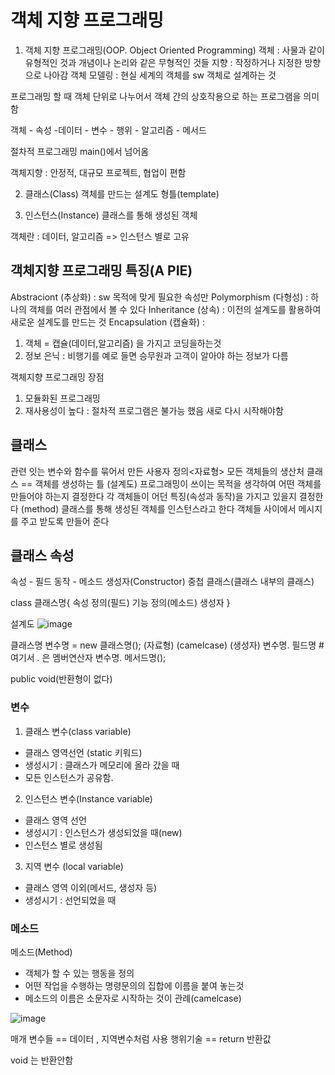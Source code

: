 # 객체 지향 프로그래밍

1. 객체 지향 프로그래밍(OOP. Object Oriented Programming)
객체 : 사물과 같이 유형적인 것과 개념이나 논리와 같은 무형적인 것들
지향 : 작정하거나 지정한 방향으로 나아감
객체 모델링 : 현실 세계의 객체를 sw 객체로 설계하는 것

프로그래밍 할 때 객체 단위로 나누어서 객체 간의 상호작용으로 하는 프로그램을 의미함

객체 - 속성 -데이터 - 변수
     - 행위 - 알고리즘 - 메서드

절차적 프로그래밍 main()에서 넘어옴
    
객체지향 : 안정적, 대규모 프로젝트, 협업이 편함


2. 클래스(Class)
객체를 만드는 설계도
형틀(template)



3. 인스턴스(Instance)
클래스를 통해 생성된 객체

객체란 : 데이터, 알고리즘   => 인스턴스 별로 고유



## 객체지향 프로그래밍 특징(A PIE)
Abstraciont (추상화)   : sw 목적에 맞게 필요한 속성만
Polymorphism (다형성)  : 하나의 객체를 여러 관점에서 볼 수 있다
Inheritance (상속)     : 이전의 설계도를 활용하여 새로운 설계도를 만드는 것
Encapsulation (캡슐화) :
1. 객체 = 캡슐(데이터,알고리즘) 을 가지고 코딩을하는것 
2. 정보 은닉 : 비행기를 예로 들면  승무원과 고객이 알아야 하는 정보가 다름



객체지향 프로그래밍 장점
1. 모듈화된 프로그래밍
2. 재사용성이 높다 : 절차적 프로그램은 불가능 했음 새로 다시 시작해야함



## 클래스
관련 잇는 변수와 함수를 묶어서 만든 사용자 정의<자료형>
모든 객체들의 생산처
클래스 == 객체를 생성하는 틀 (설계도)
프로그래밍이 쓰이는 목적을 생각하여 어떤 객체를 만들어야 하는지 결정한다
각 객체들이 어던 특징(속성과 동작)을 가지고 있을지 결정한다 (method)
클래스를 통해 생성된 객체를 인스턴스라고 한다
객체들 사이에서 메시지를 주고 받도록 만들어 준다

## 클래스 속성
속성 - 필드
동작 - 메소드
생성자(Constructor)
중첩 클래스(클래스 내부의 클래스)


class 클래스명{
    속성 정의(필드)
    기능 정의(메소드)
    생성자
}

설계도
![image](https://user-images.githubusercontent.com/123134689/229829917-c53bf2fa-3341-4a2e-abc3-8a149e1bdc18.png)


클래스명    변수명    = new 클래스명();
(자료형) (camelcase)        (생성자)
변수명. 필드명   # 여기서 . 은 멤버연산자 
변수명. 메서드명();


public void(반환형이 없다)


### 변수
1. 클래스 변수(class variable)
- 클래스 영역선언 (static 키워드)
- 생성시기 : 클래스가 메모리에 올라 갔을 때
- 모든 인스턴스가 공유함.

2. 인스턴스 변수(Instance variable)
- 클래스 영역 선언
- 생성시기 : 인스턴스가 생성되었을 때(new)
- 인스턴스 별로 생성됨

3. 지역 변수 (local variable)
- 클래스 영역 이외(메서드, 생성자 등)
- 생성시기 : 선언되었을 때

### 메소드

메소드(Method)
- 객체가 할 수 있는 행동을 정의
- 어떤 작업을 수행하는 명령문의의 집합에 이름을 붙여 놓는것
- 메소드의 이름은 소문자로 시작하는 것이 관례(camelcase)

![image](https://user-images.githubusercontent.com/123134689/229836528-540a04bf-959b-401e-965b-c34f7fde5e38.png)


매개 변수들 == 데이터 , 지역변수처럼 사용
행위기술 == return 반환값

void 는 반환안함


